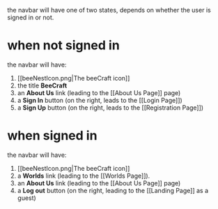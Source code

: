 the navbar will have one of two states, depends on whether the user is signed in or not.

# when not signed in

the navbar will have:

1. [[beeNestIcon.png|The beeCraft icon]]
2. the title **BeeCraft**
3. an **About Us** link (leading to the [[About Us Page]] page)
4. a **Sign In** button (on the right, leads to the [[Login Page]])
5. a **Sign Up** button (on the right, leads to the [[Registration Page]])

# when signed in

the navbar will have:

1. [[beeNestIcon.png|The beeCraft icon]]
2. a **Worlds** link (leading to the [[Worlds Page]]).
3. an **About Us** link (leading to the [[About Us Page]] page)
4. a **Log out** button (on the right, leading to the [[Landing Page]] as a guest)
